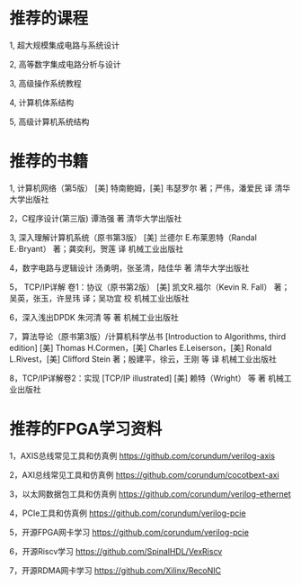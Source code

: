 # 推荐的课程

1, 超大规模集成电路与系统设计

2, 高等数字集成电路分析与设计

3, 高级操作系统教程

4, 计算机体系结构

5, 高级计算机系统结构


# 推荐的书籍

1, 计算机网络（第5版） 
[美] 特南鲍姆，[美] 韦瑟罗尔 著；严伟，潘爱民 译
清华大学出版社

2，C程序设计(第三版)
谭浩强 著
清华大学出版社

3, 深入理解计算机系统（原书第3版）
[美] 兰德尔 E.布莱恩特（Randal E.·Bryant） 著；龚奕利，贺莲 译
机械工业出版社

4，数字电路与逻辑设计
汤勇明，张圣清，陆佳华 著
清华大学出版社

5， TCP/IP详解 卷1：协议（原书第2版）
[美] 凯文R.福尔（Kevin R. Fall） 著；吴英，张玉，许昱玮 译；吴功宜 校
机械工业出版社

6，深入浅出DPDK
朱河清 等 著
机械工业出版社

7，算法导论（原书第3版）/计算机科学丛书 [Introduction to Algorithms, third edition]
[美] Thomas H.Cormen，[美] Charles E.Leiserson，[美] Ronald L.Rivest，[美] Clifford Stein 著；殷建平，徐云，王刚 等 译
机械工业出版社

8，TCP/IP详解卷2：实现 [TCP/IP illustrated]
[美] 赖特（Wright） 等 著
机械工业出版社





# 推荐的FPGA学习资料

1，AXIS总线常见工具和仿真例
https://github.com/corundum/verilog-axis

2，AXI总线常见工具和仿真例
https://github.com/corundum/cocotbext-axi

3，以太网数据包工具和仿真例
https://github.com/corundum/verilog-ethernet

4，PCIe工具和仿真例
https://github.com/corundum/verilog-pcie

5，开源FPGA网卡学习
https://github.com/corundum/verilog-pcie

6，开源Riscv学习
https://github.com/SpinalHDL/VexRiscv

7，开源RDMA网卡学习
https://github.com/Xilinx/RecoNIC







